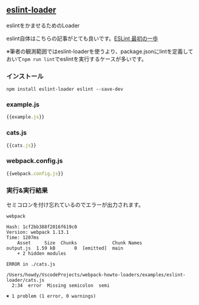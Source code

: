 ## [eslint-loader](https://github.com/MoOx/eslint-loader)
eslintをかませるためのLoader

eslint自体はこちらの記事がとても良いです。[ESLint 最初の一歩](http://qiita.com/mysticatea/items/f523dab04a25f617c87d)

※筆者の観測範囲ではeslint-loaderを使うより、package.jsonにlintを定義しておいて`npm run lint`でeslintを実行するケースが多いです。

### インストール

```console
npm install eslint-loader eslint --save-dev
```

### example.js

```javascript:example.js
{{example.js}}
```

### cats.js

```javascript:cats.js
{{cats.js}}
```

### webpack.config.js

```javascript:webpack.config.js
{{webpack.config.js}}
```

### 実行&実行結果

セミコロンを付け忘れているのでエラーが出力されます。

```console
webpack

Hash: 1cf2bb388f2016f619c0
Version: webpack 1.13.1
Time: 1207ms
    Asset     Size  Chunks             Chunk Names
output.js  1.59 kB       0  [emitted]  main
    + 2 hidden modules

ERROR in ./cats.js

/Users/howdy/VscodeProjects/webpack-howto-loaders/examples/eslint-loader/cats.js
  2:34  error  Missing semicolon  semi

✖ 1 problem (1 error, 0 warnings)
```